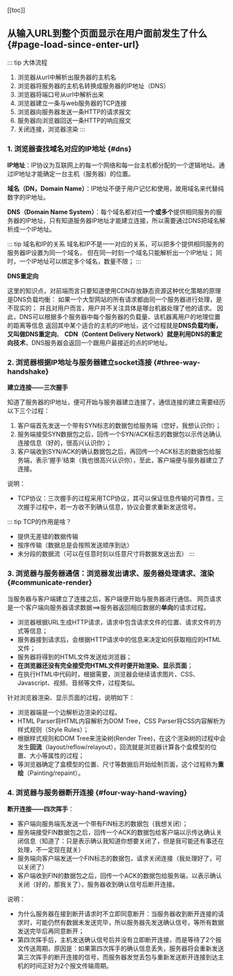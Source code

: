 [[toc]]

## 从输入URL到整个页面显示在用户面前发生了什么 {#page-load-since-enter-url}

::: tip 大体流程
1. 浏览器从url中解析出服务器的主机名
2. 浏览器将服务器的主机名转换成服务器的IP地址（DNS）
3. 浏览器将端口号从url中解析出来
4. 浏览器建立一条与web服务器的TCP连接
5. 浏览器向服务器发送一条HTTP的请求报文
6. 服务器向浏览器回送一条HTTP的响应报文
7. 关闭连接，浏览器渲染
:::

### 1. 浏览器查找域名对应的IP地址 {#dns}

**IP地址**：IP协议为互联网上的每一个网络和每一台主机都分配的一个逻辑地址。通过IP地址才能确定一台主机（服务器）的位置。

**域名（DN，Domain Name）**：IP地址不便于用户记忆和使用，故用域名来代替纯数字的IP地址。

**DNS（Domain Name System）**：每个域名都对应**一个或多个**提供相同服务的服务器的IP地址，只有知道服务器IP地址才能建立连接，所以需要通过DNS把域名解析成一个IP地址。

::: tip 域名和IP的关系
域名和IP不是一一对应的关系，可以把多个提供相同服务的服务器IP设置为同一个域名，
但在同一时刻一个域名只能解析出一个IP地址；
同时，一个IP地址可以绑定多个域名，数量不限；
:::

**DNS重定向**

这里的知识点，对前端而言只要知道使用CDN存放静态资源这种优化策略的原理是DNS负载均衡：
如果一个大型网站的所有请求都由同一个服务器进行处理，是不现实的；
并且对用户而言，用户并不关注具体是哪台机器处理了他的请求。
因此，DNS可以根据多个服务器中每个服务器的负载量、该机器离用户的地理位置的距离等信息
返回其中某个适合的主机的IP地址，这个过程就是**DNS负载均衡，又叫做DNS重定向**。
**CDN（Content Delivery Network）就是利用DNS的重定向技术**，DNS服务器会返回一个跟用户最接近的点的IP地址。

### 2. 浏览器根据IP地址与服务器建立socket连接 {#three-way-handshake}

**建立连接——三次握手**

知道了服务器的IP地址，便可开始与服务器建立连接了，通信连接的建立需要经历以下三个过程：

1. 客户端首先发送一个带有SYN标志的数据包给服务端（您好，我想认识你）；
2. 服务端接受SYN数据包之后，回传一个SYN/ACK标志的数据包以示传达确认连接信息（好的，很高兴认识你）；
3. 客户端收到SYN/ACK的确认数据包之后，再回传一个ACK标志的数据包给服务端，表示‘握手’结束（我也很高兴认识你），至此，客户端便与服务器建立了连接。

说明：

- TCP协议：三次握手的过程采用TCP协议，其可以保证信息传输的可靠性，三次握手过程中，若一方收不到确认信息，协议会要求重新发送信号。

::: tip TCP的作用是啥？
- 提供无差错的数据传输
- 按序传输（数据总是会按照发送顺序到达）
- 未分段的数据流（可以在任意时刻以任意尺寸将数据发送出去）
:::

### 3. 浏览器与服务器通信：浏览器发出请求、服务器处理请求、渲染 {#communicate-render}

当服务器与客户端建立了连接之后，客户端便开始与服务器进行通信。
网页请求是一个客户端向服务器请求数据==>服务器返回相应数据的**单向**的请求过程。

- 浏览器根据URL生成HTTP请求，请求中包含请求文件的位置、请求文件的方式等信息；
- 服务器接到请求后，会根据HTTP请求中的信息来决定如何获取相应的HTML文件；
- 服务器将得到的HTML文件发送给浏览器；
- **在浏览器还没有完全接受完HTML文件时便开始渲染、显示页面**；
- 在执行HTML中代码时，根据需要，浏览器会继续请求图片、CSS、Javascript、视频、音频等文件，过程类似。

针对浏览器渲染、显示页面的过程，说明如下：

- 浏览器端是一个边解析边渲染的过程。
- HTML Parser将HTML内容解析为DOM Tree，CSS Parser将CSS内容解析为样式规则（Style Rules）；
- 根据样式规则和DOM Tree来渲染树(Render Tree)，在这个渲染树的过程中会发生**回流**（layout/reflow/relayout），回流就是浏览器计算各个盒模型的位置、大小等属性的过程；
- 等浏览器确定了盒模型的位置、尺寸等数据后开始绘制页面，这个过程称为**重绘**（Painting/repaint）。

### 4. 浏览器与服务器断开连接 {#four-way-hand-waving}

**断开连接——四次挥手**：

- 客户端向服务端先发送一个带有FIN标志的数据包（我想关闭）；
- 服务端接受FIN数据包之后，回传一个ACK的数据包给客户端以示传达确认关闭信息（知道了：只是表示确认我知道你想要关闭了，但是我可能还有事还在处理，不一定现在就关）
- 服务端向客户端发送一个FIN标志的数据包，请求关闭连接（我处理好了，可以关闭了）
- 客户端收到FIN的数据包之后，回传一个ACK的数据包给服务端，以表示确认关闭（好的，那我关了），服务器收到确认信号后断开连接。

说明：

- 为什么服务器在接到断开请求时不立即同意断开：当服务器收到断开连接的请求时，可能仍然有数据未发送完毕，所以服务器先发送确认信号，等所有数据发送完毕后再同意断开；
- 第四次挥手后，主机发送确认信号后并没有立即断开连接，而是等待了2个报文传送周期，原因是：如果第四次挥手的确认信息丢失，服务器将会重新发送第三次挥手的断开连接的信号，而服务器发觉丢包与重新发送断开连接到达主机的时间正好为2个报文传输周期。
